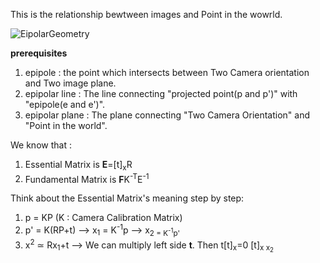 This is the relationship bewtween images and Point in the wowrld.

![EipolarGeometry](https://github.com/WD4715/SlamStudy/assets/117700793/76a038c4-0ad8-4720-871c-e20aaa814aa1)

**prerequisites**
  1. epipole : the point which intersects between Two Camera orientation and Two image plane.
  2. epipolar line : The line connecting "projected point(p and p')" with "epipole(e and e')".
  3. epipolar plane : The plane connecting "Two Camera Orientation" and "Point in the world".

We know that :
  1. Essential Matrix is **E**=[t]<sub>x</sub>R
  2. Fundamental Matrix is **F**K<sup>-T</sup>E<sup>-1</sup>

Think about the Essential Matrix's meaning step by step:
  1. p = KP (K : Camera Calibration Matrix)
  2. p' = K(RP+t)
    --> x<sub>1</sub> = K<sup>-1</sup>p
    --> x<sub>2</sbu> = K<sup>-1</sup>p'
  3. x<sup>2</sup> 	$\simeq$ Rx<sub>1</sub>+t
    --> We can multiply left side **t**. Then t[t]<sub>x</sub>=0
    [t]<sub>x</sbu> x<sub>2</sub> 
    
  
